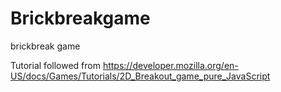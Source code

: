 # Brickbreakgame
brickbreak game

Tutorial followed from https://developer.mozilla.org/en-US/docs/Games/Tutorials/2D_Breakout_game_pure_JavaScript
